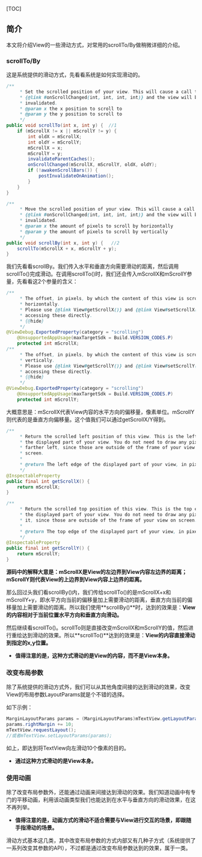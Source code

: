 [TOC]

## 简介

本文将介绍View的一些滑动方式，对常用的scrollTo/By做稍微详细的介绍。

### scrollTo/By

这是系统提供的滑动方式，先看看系统是如何实现滑动的。

```java
/**
     * Set the scrolled position of your view. This will cause a call to
     * {@link #onScrollChanged(int, int, int, int)} and the view will be
     * invalidated.
     * @param x the x position to scroll to
     * @param y the y position to scroll to
     */
public void scrollTo(int x, int y) {  //1
    if (mScrollX != x || mScrollY != y) {
        int oldX = mScrollX;
        int oldY = mScrollY;
        mScrollX = x;
        mScrollY = y;
        invalidateParentCaches();
        onScrollChanged(mScrollX, mScrollY, oldX, oldY);
        if (!awakenScrollBars()) {
            postInvalidateOnAnimation();
        }
    }
}

/**
     * Move the scrolled position of your view. This will cause a call to
     * {@link #onScrollChanged(int, int, int, int)} and the view will be
     * invalidated.
     * @param x the amount of pixels to scroll by horizontally
     * @param y the amount of pixels to scroll by vertically
     */
public void scrollBy(int x, int y) {   //2
    scrollTo(mScrollX + x, mScrollY + y);
}
```

我们先看看scrollBy。我们传入水平和垂直方向需要滑动的距离，然后调用scrollTo()完成滑动。在调用scrollTo()时，我们还会传入mScrollX和mScrollY参量，先看看这2个参量的含义： 

```java
/**
     * The offset, in pixels, by which the content of this view is scrolled
     * horizontally.
     * Please use {@link View#getScrollX()} and {@link View#setScrollX(int)} instead of
     * accessing these directly.
     * {@hide}
     */
@ViewDebug.ExportedProperty(category = "scrolling")
    @UnsupportedAppUsage(maxTargetSdk = Build.VERSION_CODES.P)
    protected int mScrollX;
/**
     * The offset, in pixels, by which the content of this view is scrolled
     * vertically.
     * Please use {@link View#getScrollY()} and {@link View#setScrollY(int)} instead of
     * accessing these directly.
     * {@hide}
     */
@ViewDebug.ExportedProperty(category = "scrolling")
    @UnsupportedAppUsage(maxTargetSdk = Build.VERSION_CODES.P)
    protected int mScrollY;
```

大概意思是：mScrollX代表View内容的水平方向的偏移量，像素单位。mScrollY则代表的是垂直方向偏移量。这个值我们可以通过getScrollX/Y得到。

```java
/**
     * Return the scrolled left position of this view. This is the left edge of
     * the displayed part of your view. You do not need to draw any pixels
     * farther left, since those are outside of the frame of your view on
     * screen.
     *
     * @return The left edge of the displayed part of your view, in pixels.
     */
@InspectableProperty
public final int getScrollX() {
    return mScrollX;
}

/**
     * Return the scrolled top position of this view. This is the top edge of
     * the displayed part of your view. You do not need to draw any pixels above
     * it, since those are outside of the frame of your view on screen.
     *
     * @return The top edge of the displayed part of your view, in pixels.
     */
@InspectableProperty
public final int getScrollY() {
    return mScrollY;
}
```

**源码中的解释大意是：mScrollX是View的左边界到View内容左边界的距离；mScrollY则代表View的上边界到View内容上边界的距离。**

那么回过头我们看scrollBy()内，我们传给scrollTo()的是mScrollX+x和mScrollY+y，即水平方向当前的偏移量加上需要滑动的距离，垂直方向当前的偏移量加上需要滑动的距离。所以我们使用**scrollBy()**时，达到的效果是：**View的内容相对于当前位置水平方向和垂直方向滑动。**  

然后继续看scrollTo()。scrollTo则是直接改变mScrollX和mScrollY的值，然后进行重绘达到滑动的效果。所以**scrollTo()**达到的效果是：**View的内容直接滑动到指定的x,y位置。**  

- **值得注意的是，这种方式滑动的是View的内容，而不是View本身。**

### 改变布局参数

除了系统提供的滑动方式外，我们可以从其他角度间接的达到滑动的效果，改变View的布局参数LayoutParams就是个不错的选择。 

如下示例： 

```java
MarginLayoutParams params = (MarginLayoutParams)mTextView.getLayoutParams();
params.rightMargin += 10;
mTextView.requestLayout();
//或者mTextView.setLayoutParams(params);
```

如上，即达到将TextView向左滑动10个像素的目的。

- **通过这种方式滑动的是View本身。**

### 使用动画

除了改变布局参数外，还能通过动画来间接达到滑动的效果。我们知道动画中有专门的平移动画，利用该动画类型我们也能达到在水平与垂直方向的滑动效果，在这不再列举。 

- **值得注意的是，动画方式的滑动不适合需要与View进行交互的场景，即跟随手指滑动的场景。** 



滑动方式基本这几类，其中改变布局参数的方式内部又有几种子方式（系统提供了一系列改变其参数的API），不过都是通过改变布局参数达到的效果，属于一类。